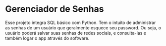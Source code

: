 # Gerenciador de Senhas

Esse projeto integra SQL básico com Python. Tem o intuito de administrar as senhas de um usuário que geralmente esquece seu password.
Ou seja, o usuário poderá salvar suas senhas de redes sociais, e consulta-las e também logar o app através do software.
